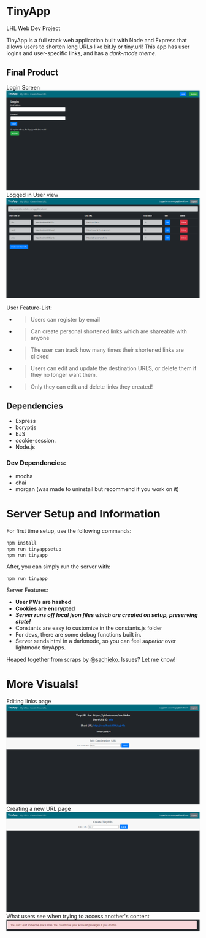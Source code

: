 # TinyApp
LHL Web Dev Project

TinyApp is a full stack web application built with Node and Express that allows users to shorten long URLs like bit.ly or tiny.url! This app has user logins and user-specific links, and has a *dark-mode theme*.

## Final Product

Login Screen
![Login Screen](/sampleImages/LoginPage.png)
Logged in User view
![URLs Screen](/sampleImages/urlspage.png)

User Feature-List:

* > Users can register by email
* > Can create personal shortened links which are shareable with anyone
* > The user can track how many times their shortened links are clicked
* > Users can edit and update the destination URLS, or delete them if they no longer want them.
* > Only they can edit and delete links they created!

## Dependencies

- Express
- bcryptjs
- EJS
- cookie-session.
- Node.js

### Dev Dependencies:
- mocha
- chai
- morgan (was made to uninstall but recommend if you work on it)

# Server Setup and Information

For first time setup, use the following commands: 

```
npm install
npm run tinyappsetup
npm run tinyapp 
```
After, you can simply run the server with: 
```
npm run tinyapp
```
Server Features:

* **User PWs are hashed**
* **Cookies are encrypted**
* **_Server runs off local json files which are created on setup, preserving state!_**
* Constants are easy to customize in the constants.js folder
* For devs, there are some debug functions built in.
* Server sends html in a darkmode, so you can feel *superior* over lightmode tinyApps.

Heaped together from scraps by [@sachieko](https://github.com/sachieko).
Issues? Let me know!

# More Visuals!
Editing links page
!["screenshot description"](/sampleImages/editpage.png)
Creating a new URL page
!["screenshot description"](/sampleImages/newurlpage.png)
What users see when trying to access another's content
!["screenshot description"](/sampleImages/meddlingwarning.png)